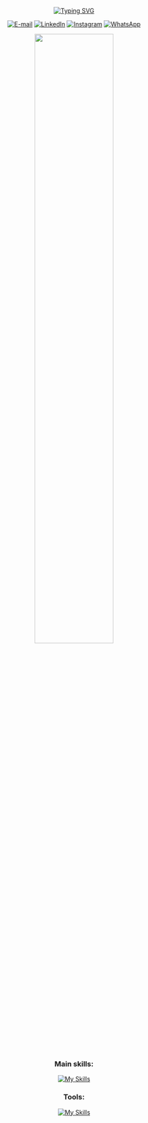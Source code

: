 <div align="center">

  [![Typing SVG](https://readme-typing-svg.herokuapp.com?font=Fira+Code&weight=700&size=24&pause=1000&color=00a7b0&center=true&vCenter=true&random=false&width=435&lines=Olá%2C+Sou+Murilo+Alves;FullStack+Developer;From+Montadas+-+PB)](https://git.io/typing-svg)

  [![E-mail](https://img.shields.io/badge/-Email-242938?logo=gmail&logoColor=white&color:FFF)](mailto:luriomgdevelop@gmail.com")
  [![LinkedIn](https://img.shields.io/badge/-LinkedIn-242938?logo=linkedin&logoColor=0474b4&color:FFF)](https://www.linkedin.com/in/)
  [![Instagram](https://img.shields.io/badge/-Instagram-242938?logo=instagram&logoColor=da2e7f&color:FFF)](https://instagram.com/luriom_yt)
  [![WhatsApp](https://img.shields.io/badge/-WhatsApp-242938?logo=WhatsApp&logoColor=238636&color:FFF)](https://api.whatsapp.com/send?phone=5583986175925)

  
</div>

<div align="center">  
 <!-- <img width="49%" height="195px" src="https://github-readme-stats.vercel.app/api?username=MuriloAlvesGD&show_icons=true&count_private=true&hide_border=true&title_color=004FFF&icon_color=004FFF&text_color=c9d1d9&bg_color=0d1117" alt="Murilo Alves github stats" /> -->
  <img width="60%" height="auto" src="https://github-readme-stats.vercel.app/api/top-langs/?username=MuriloAlvesGD&layout=compact&hide_border=true&title_color=ffffff&text_color=ffffff&bg_color=00a7b0" />
</div>

<div align="center">

### Main skills:
[![My Skills](https://skillicons.dev/icons?i=java,spring,postgres,js,nodejs,react,express,html,css&theme=dark)](https://skillicons.dev)

### Tools:
[![My Skills](https://skillicons.dev/icons?i=idea,webstorm,vite,windows,linux,debian,discord&theme=dark)](https://skillicons.dev)
</div>
<!--
<p align="center">
  <img src="https://github-profile-trophy.vercel.app/?username=MuriloAlvesGD&theme=dracula&row=2&no-bg=true&column=3&margin-w=15&margin-h=15" />
</p> -->
</div>
